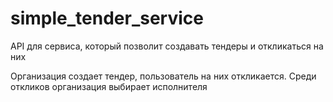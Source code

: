 # simple_tender_service
API для сервиса, который позволит создавать тендеры и откликаться на них

Организация создает тендер, пользователь на них откликается. Среди откликов организация выбирает исполнителя 
